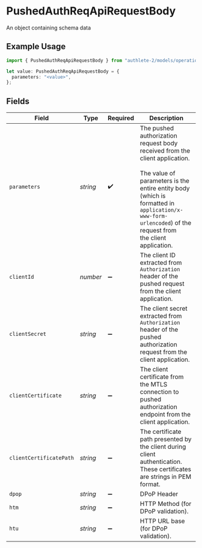 # PushedAuthReqApiRequestBody

An object containing schema data

## Example Usage

```typescript
import { PushedAuthReqApiRequestBody } from "authlete-2/models/operations";

let value: PushedAuthReqApiRequestBody = {
  parameters: "<value>",
};
```

## Fields

| Field                                                                                                                                                                                                                                   | Type                                                                                                                                                                                                                                    | Required                                                                                                                                                                                                                                | Description                                                                                                                                                                                                                             |
| --------------------------------------------------------------------------------------------------------------------------------------------------------------------------------------------------------------------------------------- | --------------------------------------------------------------------------------------------------------------------------------------------------------------------------------------------------------------------------------------- | --------------------------------------------------------------------------------------------------------------------------------------------------------------------------------------------------------------------------------------- | --------------------------------------------------------------------------------------------------------------------------------------------------------------------------------------------------------------------------------------- |
| `parameters`                                                                                                                                                                                                                            | *string*                                                                                                                                                                                                                                | :heavy_check_mark:                                                                                                                                                                                                                      | The pushed authorization request body received from the client application.<br/><br/>The value of parameters is the entire entity body (which is formatted in `application/x-www-form-urlencoded`) of the request from<br/>the client application.<br/> |
| `clientId`                                                                                                                                                                                                                              | *number*                                                                                                                                                                                                                                | :heavy_minus_sign:                                                                                                                                                                                                                      | The client ID extracted from `Authorization` header of the pushed request from the client application.<br/>                                                                                                                             |
| `clientSecret`                                                                                                                                                                                                                          | *string*                                                                                                                                                                                                                                | :heavy_minus_sign:                                                                                                                                                                                                                      | The client secret extracted from `Authorization` header of the pushed authorization request from the client application.<br/>                                                                                                           |
| `clientCertificate`                                                                                                                                                                                                                     | *string*                                                                                                                                                                                                                                | :heavy_minus_sign:                                                                                                                                                                                                                      | The client certificate from the MTLS connection to pushed authorization endpoint from the client application.                                                                                                                           |
| `clientCertificatePath`                                                                                                                                                                                                                 | *string*                                                                                                                                                                                                                                | :heavy_minus_sign:                                                                                                                                                                                                                      | The certificate path presented by the client during client authentication. These certificates are strings in PEM format.<br/>                                                                                                           |
| `dpop`                                                                                                                                                                                                                                  | *string*                                                                                                                                                                                                                                | :heavy_minus_sign:                                                                                                                                                                                                                      | DPoP Header<br/>                                                                                                                                                                                                                        |
| `htm`                                                                                                                                                                                                                                   | *string*                                                                                                                                                                                                                                | :heavy_minus_sign:                                                                                                                                                                                                                      | HTTP Method (for DPoP validation).<br/>                                                                                                                                                                                                 |
| `htu`                                                                                                                                                                                                                                   | *string*                                                                                                                                                                                                                                | :heavy_minus_sign:                                                                                                                                                                                                                      | HTTP URL base (for DPoP validation).<br/>                                                                                                                                                                                               |